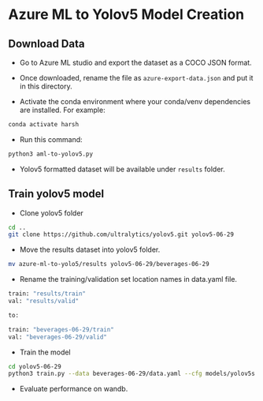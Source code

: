 # Azure ML to Yolov5 Model Creation

## Download Data

- Go to Azure ML studio and export the dataset as a COCO JSON format.

- Once downloaded, rename the file as `azure-export-data.json` and put it in this directory.

- Activate the conda environment where your conda/venv dependencies are installed. For example:

```bash
conda activate harsh
```

- Run this command:

```bash
python3 aml-to-yolov5.py
```

- Yolov5 formatted dataset will be available under `results` folder.

## Train yolov5 model

- Clone yolov5 folder

```bash
cd ..
git clone https://github.com/ultralytics/yolov5.git yolov5-06-29
```

- Move the results dataset into yolov5 folder.

```bash
mv azure-ml-to-yolo5/results yolov5-06-29/beverages-06-29
```

- Rename the training/validation set location names in data.yaml file.

```bash
train: "results/train"
val: "results/valid"

to:

train: "beverages-06-29/train"
val: "beverages-06-29/valid"
```

- Train the model

```bash
cd yolov5-06-29
python3 train.py --data beverages-06-29/data.yaml --cfg models/yolov5s.yaml --weights yolov5s.pt --batch-size 64 --device 0 --epochs 120
```

- Evaluate performance on wandb.
